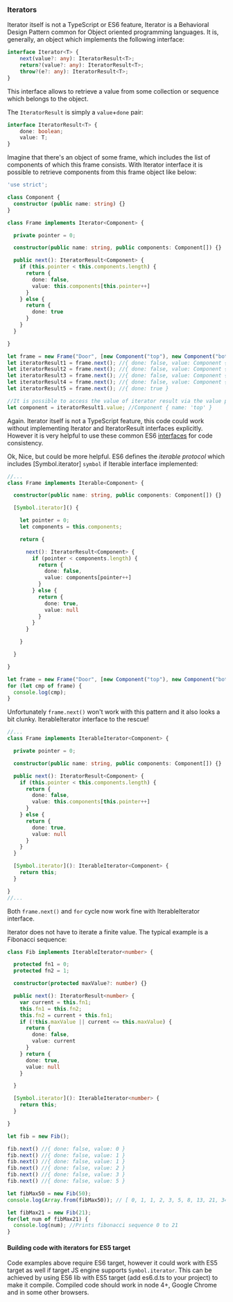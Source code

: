 ### Iterators

Iterator itself is not a TypeScript or ES6 feature, Iterator is a
Behavioral Design Pattern common for Object oriented programming languages.
It is, generally, an object which implements the following interface:

```ts
interface Iterator<T> {
    next(value?: any): IteratorResult<T>;
    return?(value?: any): IteratorResult<T>;
    throw?(e?: any): IteratorResult<T>;
}
```

This interface allows to retrieve a value from some collection or sequence
which belongs to the object.

The `IteratorResult` is simply a `value`+`done` pair: 
```ts
interface IteratorResult<T> {
    done: boolean;
    value: T;
}
```

Imagine that there's an object of some frame, which includes the list of
components of which this frame consists. With Iterator interface it is possible
to retrieve components from this frame object like below:

```ts
'use strict';

class Component {
  constructor (public name: string) {}
}

class Frame implements Iterator<Component> {

  private pointer = 0;

  constructor(public name: string, public components: Component[]) {}

  public next(): IteratorResult<Component> {
    if (this.pointer < this.components.length) {
      return {
        done: false,
        value: this.components[this.pointer++]
      }
    } else {
      return {
        done: true
      }
    }
  }

}

let frame = new Frame("Door", [new Component("top"), new Component("bottom"), new Component("left"), new Component("right")]);
let iteratorResult1 = frame.next(); //{ done: false, value: Component { name: 'top' } }
let iteratorResult2 = frame.next(); //{ done: false, value: Component { name: 'bottom' } }
let iteratorResult3 = frame.next(); //{ done: false, value: Component { name: 'left' } }
let iteratorResult4 = frame.next(); //{ done: false, value: Component { name: 'right' } }
let iteratorResult5 = frame.next(); //{ done: true }

//It is possible to access the value of iterator result via the value property:
let component = iteratorResult1.value; //Component { name: 'top' }
```
Again. Iterator itself is not a TypeScript feature, this code could work without
implementing Iterator and IteratorResult interfaces explicitly.
However it is very helpful to use these common
ES6 [interfaces](./types/interfaces.md) for code consistency.

Ok, Nice, but could be more helpful. ES6 defines the *iterable protocol*
which includes [Symbol.iterator] `symbol` if Iterable interface implemented:
```ts
//...
class Frame implements Iterable<Component> {

  constructor(public name: string, public components: Component[]) {}

  [Symbol.iterator]() {

    let pointer = 0;
    let components = this.components;

    return {

      next(): IteratorResult<Component> {
        if (pointer < components.length) {
          return {
            done: false,
            value: components[pointer++]
          }
        } else {
          return {
            done: true,
            value: null
          }
        }
      }

    }

  }

}

let frame = new Frame("Door", [new Component("top"), new Component("bottom"), new Component("left"), new Component("right")]);
for (let cmp of frame) {
  console.log(cmp);
}
```

Unfortunately `frame.next()` won't work with this pattern and it also looks
a bit clunky. IterableIterator interface to the rescue!
```ts
//...
class Frame implements IterableIterator<Component> {

  private pointer = 0;

  constructor(public name: string, public components: Component[]) {}

  public next(): IteratorResult<Component> {
    if (this.pointer < this.components.length) {
      return {
        done: false,
        value: this.components[this.pointer++]
      }
    } else {
      return {
        done: true,
        value: null
      }
    }
  }

  [Symbol.iterator](): IterableIterator<Component> {
    return this;
  }

}
//...
```
Both `frame.next()` and `for` cycle now work fine with IterableIterator interface.

Iterator does not have to iterate a finite value.
The typical example is a Fibonacci sequence:
```ts
class Fib implements IterableIterator<number> {

  protected fn1 = 0;
  protected fn2 = 1;

  constructor(protected maxValue?: number) {}

  public next(): IteratorResult<number> {
    var current = this.fn1;
    this.fn1 = this.fn2;
    this.fn2 = current + this.fn1;
    if (!this.maxValue || current <= this.maxValue) {
      return {
        done: false,
        value: current
      }
    } return {
      done: true,
      value: null
    }

  }

  [Symbol.iterator](): IterableIterator<number> {
    return this;
  }

}

let fib = new Fib();

fib.next() //{ done: false, value: 0 }
fib.next() //{ done: false, value: 1 }
fib.next() //{ done: false, value: 1 }
fib.next() //{ done: false, value: 2 }
fib.next() //{ done: false, value: 3 }
fib.next() //{ done: false, value: 5 }

let fibMax50 = new Fib(50);
console.log(Array.from(fibMax50)); // [ 0, 1, 1, 2, 3, 5, 8, 13, 21, 34 ]

let fibMax21 = new Fib(21);
for(let num of fibMax21) {
  console.log(num); //Prints fibonacci sequence 0 to 21
}
```

#### Building code with iterators for ES5 target
Code examples above require ES6 target, however it could work
with ES5 target as well if target JS engine supports `Symbol.iterator`.
This can be achieved by using ES6 lib with ES5 target
(add es6.d.ts to your project) to make it compile.
Compiled code should work in node 4+, Google Chrome and in some other browsers.
